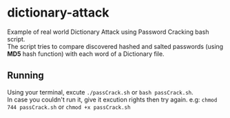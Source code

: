 # dictionary-attack
Example of real world Dictionary Attack using Password Cracking bash script.<br>
The script tries to compare discovered hashed and salted passwords (using **MD5** hash function) with each word of a Dictionary file.<br>


## Running
Using your terminal, excute `./passCrack.sh` or `bash passCrack.sh`.<br>
In case you couldn't run it, give it excution rights then try again. e.g: `chmod 744 passCrack.sh` or `chmod +x passCrack.sh`
